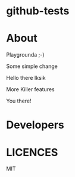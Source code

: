 github-tests
============

# About
 
Playgrounda ;-)
 
Some simple change
 
Hello there Iksik

More Killer features

You there!

# Developers

 
# LICENCES
 
MIT